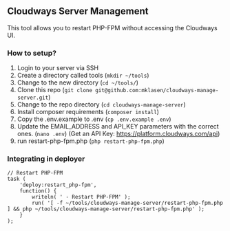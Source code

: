 ## Cloudways Server Management

This tool allows you to restart PHP-FPM without accessing the Cloudways UI.

### How to setup?
1. Login to your server via SSH
2. Create a directory called tools (`mkdir ~/tools`)
3. Change to the new directory (`cd ~/tools/`)
4. Clone this repo (`git clone git@github.com:mklasen/cloudways-manage-server.git`)
5. Change to the repo directory (`cd cloudways-manage-server`)
6. Install composer requirements (`composer install`)
7. Copy the .env.example to .env (`cp .env.example .env`)
8. Update the EMAIL_ADDRESS and API_KEY parameters with the correct ones. (`nano .env`) (Get an API Key: https://platform.cloudways.com/api)
9. run restart-php-fpm.php (`php restart-php-fpm.php`)

### Integrating in deployer
```
// Restart PHP-FPM
task (
	'deploy:restart_php-fpm',
	function() {
		writeln( ' - Restart PHP-FPM' );
		run( '[ -f ~/tools/cloudways-manage-server/restart-php-fpm.php ] && php ~/tools/cloudways-manage-server/restart-php-fpm.php' );
	}
);
```